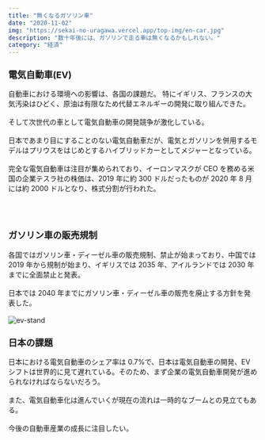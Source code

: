 ```yaml
---
title: "無くなるガソリン車"
date: "2020-11-02"
img: "https://sekai-no-uragawa.vercel.app/top-img/en-car.jpg"
description: "数十年後には、ガソリンで走る車は無くなるかもしれない。"
category: "経済"
---
```


<h3><font size="4"><b>電気自動車(EV)</b></font></h3>

自動車における環境への影響は、各国の課題だ。
特にイギリス、フランスの大気汚染はひどく、原油は有限なため代替エネルギーの開発に取り組んできた。
<br/>
<br/>
そして次世代の車として電気自動車の開発競争が激化している。
<br/>
<br/>
日本であまり目にすることのない電気自動車だが、電気とガソリンを併用するモデルはプリウスをはじめとするハイブリッドカーとしてメジャーとなっている。
<br/>
<br/>
完全な電気自動車は注目が集められており、イーロンマスクが CEO を務める米国の企業テスラ社の株価は、2019 年に約 300 ドルだったものが 2020 年 8 月には約 2000 ドルとなり、株式分割が行われた。
<br/>
<br/>

<!-- 日本人の資金運用への考え方 - 世界の裏側 -->
<br/>
<h3><font size="4"><b>ガソリン車の販売規制</b></font></h3>
各国ではガソリン車・ディーゼル車の販売規制、禁止が始まっており、中国では 2019 年から規制が始まり、イギリスでは 2035 年、アイルランドでは 2030 年までに全面禁止と発表。
<br/>
<br/>
日本では 2040 年までにガソリン車・ディーゼル車の販売を廃止する方針を発表した。
<br/>
<br/>
<img src="https://cdn-ak.f.st-hatena.com/images/fotolife/t/tarotarosanba/20201102/20201102000010.jpg" alt="ev-stand"/>
<br/>
<h3><font size="4"><b>日本の課題</b></font></h3>
日本における電気自動車のシェア率は 0.7%で、日本は電気自動車の開発、EV シフトは世界的に見て遅れている。そのため、まず企業の電気自動車開発が進められなければならないだろう。
<br/>
<br/>
また、電気自動車化は進んでいくが現在の流れは一時的なブームとの見立てもある。
<br/>
<br/>
今後の自動車産業の成長に注目したい。
<br/>
<br/>
